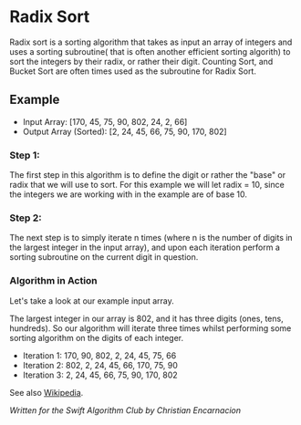 # Radix Sort

Radix sort is a sorting algorithm that takes as input an array of integers and uses a sorting subroutine( that is often another efficient sorting algorith) to sort the integers by their radix, or rather their digit.  Counting Sort, and Bucket Sort are often times used as the subroutine for Radix Sort.

## Example

* Input Array: [170, 45, 75, 90, 802, 24, 2, 66]
* Output Array (Sorted):  [2, 24, 45, 66, 75, 90, 170, 802]

### Step 1:
The first step in this algorithm is to define the digit or rather the "base" or radix that we will use to sort.
For this example we will let radix = 10, since the integers we are working with in the example are of base 10.

### Step 2:
The next step is to simply iterate n times (where n is the number of digits in the largest integer in the input array), and upon each iteration perform a sorting subroutine on the current digit in question.

### Algorithm in Action

Let's take a look at our example input array.

The largest integer in our array is 802, and it has three digits (ones, tens, hundreds).  So our algorithm will iterate three times whilst performing some sorting algorithm on the digits of each integer.

* Iteration 1:  170, 90, 802, 2, 24, 45, 75, 66
* Iteration 2:  802, 2, 24, 45, 66, 170, 75, 90
* Iteration 3:  2, 24, 45, 66, 75, 90, 170, 802



See also [Wikipedia](https://en.wikipedia.org/wiki/Radix_Sort).

*Written for the Swift Algorithm Club by Christian Encarnacion*
